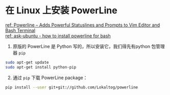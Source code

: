 # 在 Linux 上安装 PowerLine  
[ref: Powerline – Adds Powerful Statuslines and Prompts to Vim Editor and Bash Terminal](https://www.tecmint.com/powerline-adds-powerful-statuslines-and-prompts-to-vim-and-bash/)  
[ref: ask-ubuntu - how to install powerline for bash](https://askubuntu.com/questions/283908/how-can-i-install-and-use-powerline-plugin/953875#953875)  

1. 原版的 PowerLine 是 Python 写的，所以安装它，我们得先有python 包管理器 `pip`  
  ```bash
  sudo apt-get update  
  sudo apt-get install python-pip
  ```
2. 通过 `pip` 下载 PowerLine package：  
  ```bash
  pip install --user git+git://github.com/Lokaltog/powerline
  ```
